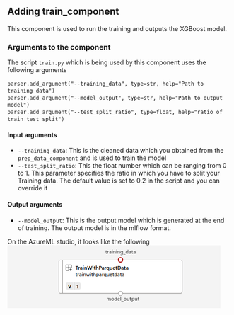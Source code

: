 ## Adding train_component

This component is used to run the training and outputs the XGBoost model.

### Arguments to the component

The script `train.py` which is being used by this component uses the following arguments

```
parser.add_argument("--training_data", type=str, help="Path to training data")
parser.add_argument("--model_output", type=str, help="Path to output model")
parser.add_argument("--test_split_ratio", type=float, help="ratio of train test split")
```

#### Input arguments
* `--training_data`: This is the cleaned data which you obtained from the `prep_data_component` and is used to train the model
* `--test_split_ratio`: This the float number which can be ranging from 0 to 1. This parameter specifies the ratio in which you have to split your Training data. The default value is set to 0.2 in the script and you can override it

#### Output arguments
* `--model_output`: This is the output model which is generated at the end of training. The output model is in the mlflow format.

On the AzureML studio, it looks like the following
![image](imgs/train_component.png)